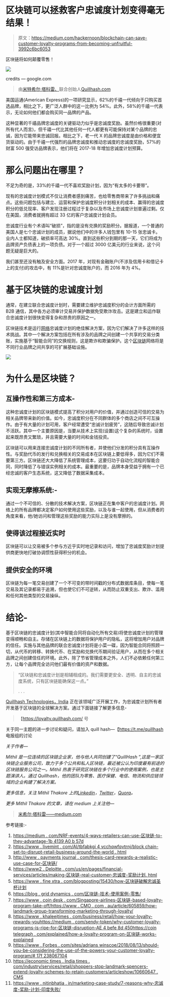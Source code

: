 # 区块链可以拯救客户忠诚度计划变得毫无结果！

> 原文：<https://medium.com/hackernoon/blockchain-can-save-customer-loyalty-programs-from-becoming-unfruitful-3992c6bc6053>

区块链将如何颠覆零售！

![](img/fc7cfe3bb6527f0de083b66748b7a1d8.png)

credits — google.com

> 由[米特希尔·塔科雷、](https://www.linkedin.com/in/mithilthakore/)联合创始人[Quillhash.com](https://www.quillhash.com/)

美国运通(American Express)的一项研究显示，62%的千禧一代倾向于只购买首选品牌，相比之下，更广泛人群中的这一比例为 54%。此外，58%的千禧一代表示，无论如何他们都会购买同一品牌的产品。

这种显著的千禧品牌忠诚度的关键驱动力似乎是忠诚度奖励。虽然价格很重要(对所有代人而言)，但千禧一代比其他任何一代人都更有可能保持对某个品牌的忠诚，因为它能带来忠诚回报。相比之下，老一代 X 的品牌忠诚度是由价格和便宜货驱动的。由于千禧一代强烈的品牌忠诚度和推动忠诚度的忠诚度奖励，57%的财富 500 强受访品牌表示，他们将在 2017-18 年增加忠诚度计划预算。

# 那么问题出在哪里？

不足为奇的是，33%的千禧一代不喜欢奖励计划，因为“有太多的卡要带”。

现有的忠诚度计划模式不仅让消费者感到痛苦，也给零售商带来了许多挑战和痛点。这些问题包括与建立、运营和保护忠诚度积分计划相关的成本、赢得的忠诚度积分的低兑现率、客户发现注册过程过于复杂以及市场上忠诚度计划普遍过剩。仅在美国，消费者就拥有超过 33 亿的客户忠诚度计划会员。

忠诚度行业有个术语叫“破损”，指的是没有兑换的奖励积分。据报道，一个普通的美国人是七个忠诚计划的成员，据说他们中的许多人钱包里有 10-15 张忠诚卡。业内人士都知道，破损率可高达 30%。直到这些积分到期的那一天，它们将成为品牌资产负债表上的一项负债。对于一个超过 3000 亿美元的行业来说，这个问题无疑是巨大的。

我们甚至还没有触及安全方面。2017 年，对现有金融账户(不涉及信用卡和借记卡上的支付)的攻击中，有 11%是针对忠诚度账户的，而 2016 年为 4%。

# 基于区块链的忠诚度计划

通常，在建立联合忠诚度计划时，需要建立维护忠诚度积分的会计方面所需的 B2B 通信，其中各方必须审计交易并保护数据免受欺诈攻击。这是建立和运作联合忠诚度计划很快变得复杂和昂贵的原因之一。

区块链技术是运行[网络](https://hackernoon.com/tagged/network)忠诚度计划的绝佳解决方案，因为它们解决了许多这样的技术挑战。其中一个解决方案包括在所有涉及的品牌之间创建一个共享的交易分类账，实施基于“智能合同”的交换规则，这是欺诈和欺骗保护。这个[区块链](https://hackernoon.com/tagged/blockchain)网络将是不同行业品牌之间共享的可扩展基础设施。

![](img/112b0f23c2bb4d19703e00ff62bf0af8.png)

# 为什么是区块链？

## 互操作性和第三方成本-

这种忠诚度计划的区块链模式提高了积分对用户的价值，并通过创造可信的交易为相关品牌带来新的价值。如今，忠诚度积分在不同群体的多个商店之间不可互操作。由于有大量的计划可用，客户经常遭受“忠诚计划疲劳”，这随后导致忠诚计划不活跃。其中一个主要原因是，当要从技术上实现(设置)这个复杂的系统时，设置起来既昂贵又繁琐，并且需要大量的时间和金钱投资。

区块链可以用来连接忠诚度计划的不同所有者，并使他们分发的积分具有互操作性。与奖励代币的发行和兑换相关的交易成本在区块链上要低得多，因为它们不需要第三方。区块链还大大降低了系统管理成本，这要归功于自动化流程的智能合同，同时降低了与错误实例相关的成本。最重要的是，品牌本身受益于拥有一个已经忠诚的客户生态系统，这又降低了数据采集成本。

## 实现无摩擦系统:-

通过一个不可信的、分散的技术解决方案，区块链正在集中客户的忠诚度计划。网络上的所有品牌都决定客户如何使用这些奖励，以及与谁一起使用，但从消费者的角度来看，他/她访问和管理这些奖励的能力实际上是没有摩擦的。

## 使得该过程接近实时

区块链可以让交易被多个参与方近乎实时地记录和访问，增加了忠诚度奖励计划提供商更快地打破协调惯性获得积分的机会。

## 提供安全的环境

区块链为每一笔交易创建了一个不可变的带时间戳的分布式数据库条目，使每一笔交易及其记录都易于追溯，但也使它们不可逆转，从而防止双重支出、欺诈、滥用和任何其他类型的交易操纵。

# 结论-

基于区块链的忠诚度计划(其中智能合同将自动化所有交易)将使忠诚度计划的管理变得顺畅和自主。存储在区块链上的数据将保护用户的隐私，这将增加用户对品牌的信任。实施与其他品牌的联合忠诚度计划将是小菜一碟，因为智能合同将照顾一切，从代币的转移、转换代币、在奖励和兑换代币期间验证用户，从而在多个相关品牌之间创建信任的环境。此外，除了节省管理成本之外，人们不必依赖任何第三方，让每个品牌完全访问他们最有价值的资产和数据。

> “区块链和忠诚度计划是相辅相成的。我们需要更安全、透明、自主的忠诚度系统，只有区块链能确保这一点。”
> 
> . . .

[Quillhash Technologies，India](https://www.quillhash.com/) 正在该领域广泛开展工作，为忠诚度计划所有者开发基于区块链的全球解决方案。通过下面链接了解更多信息-

> 【https://loyalty.quillhash.com/ 号

关于同一主题的进一步讨论和疑问，请加入 quill hash—【https://t.me/quillhash 电报组的讨论

*关于作者—*

*Mithil 是一位连续的区块链企业家，他与他人共同创建了“QuillHash ”,这是一家区块链企业服务公司，致力于多个公共和私人区块链，最近被公认为印度最有前途的区块链服务公司之一。Mithil 热衷于研究区块链在多个行业中的使用案例，也是主题演讲人。通过 Quillhash，他的团队为零售、医疗保健、电信、物流和供应链领域的企业构建了解决方案。*

*更多信息，关注 Mithil Thakore 上的*[*Linkedin*](https://www.linkedin.com/in/mithilthakore/)*，*[*Twitter*](https://twitter.com/mithilthakore9)*，*[*Quora*](https://www.quora.com/profile/Mithil-Thakore)*。*

*更多 Mithil Thakore 的文章，请在 medium 上关注他—*

> [米希尔·塔科雷——medium.com](/@mithilthakore9)

参考链接:-

1.  [https://medium . com/NRF-events/4-ways-retailers-can-use-区块链-to-they-advantage-1b 4139 A0 b 57d](/nrf-events/4-ways-retailers-can-use-blockchain-to-their-advantage-1b4139a0b57d)
2.  [https://www . livemint . com/AI/tbfabkgi 4 vcchqwfqvtrnj/block chain-set-to-disrupt-retail-business-around-the-world . html](https://www.livemint.com/AI/TbFABkgi4vCChqwfqvTRNJ/Blockchain-set-to-disrupt-retail-businesses-around-the-world.html)
3.  [http://www . payments journal . com/thesis-card-rewards-a-realistic-use-case-for-区块链/](http://www.paymentsjournal.com/thesis-card-rewards-a-realistic-use-case-for-blockchain/)
4.  [https://www2 . Deloitte . com/us/en/pages/financial-services/articles/making-区块链-real-customer-忠诚度-奖励计划. html](https://www2.deloitte.com/us/en/pages/financial-services/articles/making-blockchain-real-customer-loyalty-rewards-programs.html)
5.  [https://www . fine xtra . com/blogposting/15430/how-区块链破解忠诚圣杯计划](https://www.finextra.com/blogposting/15430/how-blockchain-can-crack-the-holy-grail-of-loyalty-programs)
6.  [https://blog . grid dynamics . com/区块链-技术-使用案例-零售/](https://blog.griddynamics.com/blockchain-technology-use-cases-in-retail/)
7.  [https://www . coin desk . com/Singapore-airlines-区块链-based-loyalty-program-take-off/](https://www.coindesk.com/singapore-airlines-blockchain-based-loyalty-program-takes-off/)[https://www . CMO . com . au/article/605859/how-landmark-group-transforming-marketing-through-loyalty/](https://www.cmo.com.au/article/605859/how-landmark-group-transforming-marketing-through-loyalty/)
8.  [https://www . khaleejtimes . com/business/retail/how-your-loyalty-rewards-you](https://www.khaleejtimes.com/business/retail/how-your-loyalty-rewards-you)[https://medium . com/sendy-token/why-customer-loyalty-programs-is-ripe-for-区块链-disruption-AE 4 befe 8d 450](/sendy-token/why-customer-loyalty-programs-are-ripe-for-blockchain-disruption-ae4befe8d450)[https://coin telegraph . com/explained/how-a-loyalty-program-on-区块链-works-explained](https://cointelegraph.com/explained/how-a-loyalty-program-on-blockchain-works-explained)
9.  [https://www . Forbes . com/sites/adrians winscoe/2018/08/13/should-you-be-considering-the-use-of-the-powers-your-customer-loyalty-program/# 17f 238067104](https://www.forbes.com/sites/adrianswinscoe/2018/08/13/should-you-be-considering-the-use-of-blockchain-to-power-your-customer-loyalty-program/#17f238067104)
10.  [https://economic times . India times . com/industry/services/retail/shoppers-stop-landmark-spencers-extend-loyalty-schemes-to-retain-customers/articleshow/10660647 . CMS](https://economictimes.indiatimes.com/industry/services/retail/shoppers-stop-landmark-spencers-extend-loyalty-schemes-to-retain-customers/articleshow/10660647.cms)
11.  [https://www . nitinbhatia . in/marketing-case-study/7-reasons-why-忠诚度-奖励-计划-印度失败/](https://www.nitinbhatia.in/marketing-case-study/7-reasons-why-loyalty-reward-programs-failed-in-india/)